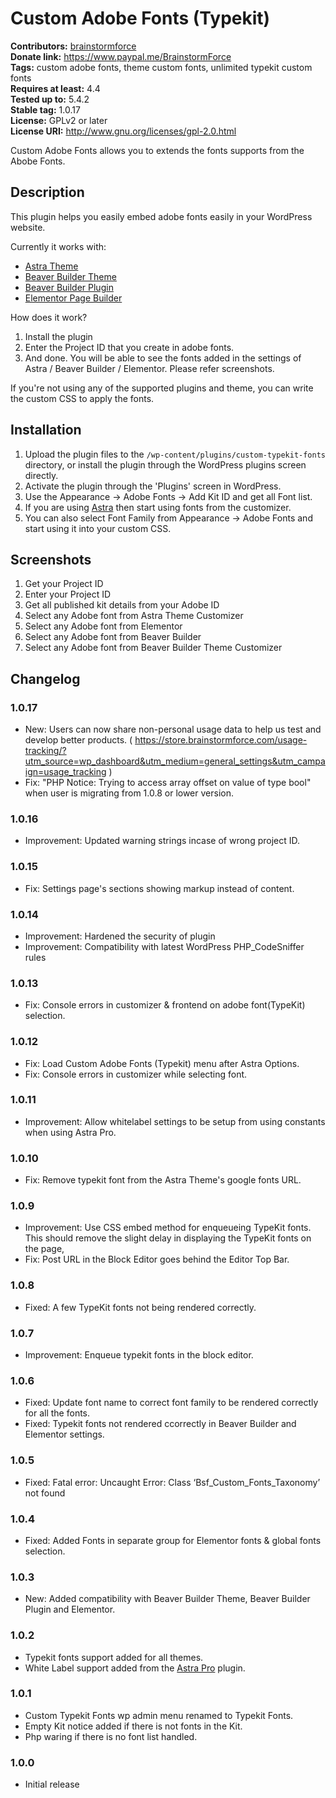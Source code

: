 # Custom Adobe Fonts (Typekit) #
**Contributors:** [brainstormforce](https://profiles.wordpress.org/brainstormforce)  
**Donate link:** https://www.paypal.me/BrainstormForce  
**Tags:** custom adobe fonts, theme custom fonts, unlimited typekit custom fonts  
**Requires at least:** 4.4  
**Tested up to:** 5.4.2  
**Stable tag:** 1.0.17  
**License:** GPLv2 or later  
**License URI:** http://www.gnu.org/licenses/gpl-2.0.html  

Custom Adobe Fonts allows you to extends the fonts supports from the Abobe Fonts.

## Description ##

This plugin helps you easily embed adobe fonts easily in your WordPress website.

Currently it works with:

* <a href="https://wpastra.com/?utm_source=wp-repo&utm_campaign=custom-typekit-fonts&utm_medium=description">Astra Theme</a>
* <a href="https://www.wpbeaverbuilder.com/?fla=713">Beaver Builder Theme</a>
* <a href="https://www.wpbeaverbuilder.com/?fla=713">Beaver Builder Plugin</a>
* <a href="https://elementor.com/?ref=1352">Elementor Page Builder</a>

How does it work?

1. Install the plugin
2. Enter the Project ID that you create in adobe fonts.
3. And done. You will be able to see the fonts added in the settings of Astra / Beaver Builder / Elementor. Please refer screenshots.

If you're not using any of the supported plugins and theme, you can write the custom CSS to apply the fonts.

## Installation ##

1. Upload the plugin files to the `/wp-content/plugins/custom-typekit-fonts` directory, or install the plugin through the WordPress plugins screen directly.
2. Activate the plugin through the 'Plugins' screen in WordPress.
3. Use the Appearance -> Adobe Fonts -> Add Kit ID and get all Font list.
4. If you are using [Astra](https://wpastra.com) then start using fonts from the customizer.
5. You can also select Font Family from Appearance -> Adobe Fonts and start using it into your custom CSS.

## Screenshots ##

1. Get your Project ID
2. Enter your Project ID 
3. Get all published kit details from your Adobe ID
4. Select any Adobe font from Astra Theme Customizer
5. Select any Adobe font from Elementor
6. Select any Adobe font from Beaver Builder
7. Select any Adobe font from Beaver Builder Theme Customizer

## Changelog ##

### 1.0.17 ###
- New: Users can now share non-personal usage data to help us test and develop better products. ( https://store.brainstormforce.com/usage-tracking/?utm_source=wp_dashboard&utm_medium=general_settings&utm_campaign=usage_tracking )
- Fix: "PHP Notice: Trying to access array offset on value of type bool" when user is migrating from 1.0.8 or lower version.  

### 1.0.16 ###
- Improvement: Updated warning strings incase of wrong project ID.

### 1.0.15 ###
- Fix: Settings page's sections showing markup instead of content.

### 1.0.14 ###
- Improvement: Hardened the security of plugin
- Improvement: Compatibility with latest WordPress PHP_CodeSniffer rules

### 1.0.13 ###
- Fix: Console errors in customizer & frontend on adobe font(TypeKit) selection. 

### 1.0.12 ###
- Fix: Load Custom Adobe Fonts (Typekit) menu after Astra Options.
- Fix: Console errors in customizer while selecting font. 

### 1.0.11 ###
- Improvement: Allow whitelabel settings to be setup from using constants when using Astra Pro.

### 1.0.10 ###
- Fix: Remove typekit font from the Astra Theme's google fonts URL.

### 1.0.9 ###
- Improvement: Use CSS embed method for enqueueing TypeKit fonts. This should remove the slight delay in displaying the TypeKit fonts on the page,
- Fix: Post URL in the Block Editor goes behind the Editor Top Bar.

### 1.0.8 ###
- Fixed: A few TypeKit fonts not being rendered correctly.

### 1.0.7 ###
- Improvement: Enqueue typekit fonts in the block editor.

### 1.0.6 ###
- Fixed: Update font name to correct font family to be rendered correctly for all the fonts.
- Fixed: Typekit fonts not rendered ccorrectly in Beaver Builder and Elementor settings.

### 1.0.5 ###
- Fixed: Fatal error: Uncaught Error: Class ‘Bsf_Custom_Fonts_Taxonomy’ not found

### 1.0.4 ###
- Fixed: Added Fonts in separate group for Elementor fonts & global fonts selection.

### 1.0.3 ###
- New: Added compatibility with Beaver Builder Theme, Beaver Builder Plugin and Elementor.

### 1.0.2 ###
- Typekit fonts support added for all themes.
- White Label support added from the [Astra Pro](https://wpastra.com/pro/) plugin.

### 1.0.1 ###
- Custom Typekit Fonts wp admin menu renamed to Typekit Fonts.
- Empty Kit notice added if there is not fonts in the Kit.
- Php waring if there is no font list handled.

### 1.0.0 ###
- Initial release
